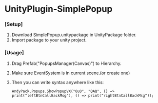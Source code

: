 # UnityPlugin-SimplePopup
### [Setup]
1. Download SimplePopup.unitypackage in UnityPackage folder.
2. Import package to your unity project.

### [Usage]
1. Drag Prefab("PopupsManager(Canvas)") to Hierarchy.
2. Make sure EventSystem is in current scene.(or create one)
3. Then you can write syntax anywhere like this:

    `AndyPack.Popups.ShowPopupVX("OuO", "QAQ", () => print("leftBtnCallBackMsg"), () => print("rightBtnCallBackMsg"));`

